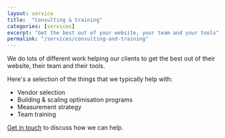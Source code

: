 ```yaml
---
layout: service
title:  "Consulting & training"
categories: [services]
excerpt: "Get the best out of your website, your team and your tools"
permalink: "/services/consulting-and-training"
---
```

We do lots of different work helping our clients to get the best out of their website, their team and their tools.

Here's a selection of the things that we typically help with:

<ul class="list">
<li>Vendor selection</li>
<li>Building & scaling optimisation programs</li>
<li>Measurement strategy</li>
<li>Team training</li>
</ul>

[Get in touch](/services/strategy-session) to discuss how we can help.